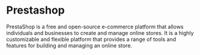 # Prestashop

PrestaShop is a free and open-source e-commerce platform that allows individuals and businesses to create and manage online stores. It is a highly customizable and flexible platform that provides a range of tools and features for building and managing an online store.
